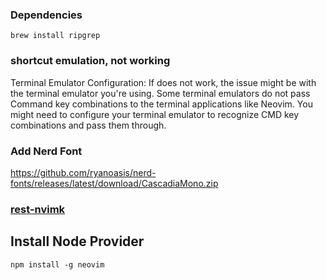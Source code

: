 ### Dependencies

`brew install ripgrep`

### shortcut emulation, not working

Terminal Emulator Configuration: If <D-1> does not work, the issue might be with the terminal emulator you're using. Some terminal emulators do not pass Command key combinations to the terminal applications like Neovim. You might need to configure your terminal emulator to recognize CMD key combinations and pass them through.

### Add Nerd Font

https://github.com/ryanoasis/nerd-fonts/releases/latest/download/CascadiaMono.zip

### [rest-nvimk](https://github.com/rest-nvim/rest.nvim)

## Install Node Provider

`npm install -g neovim`
